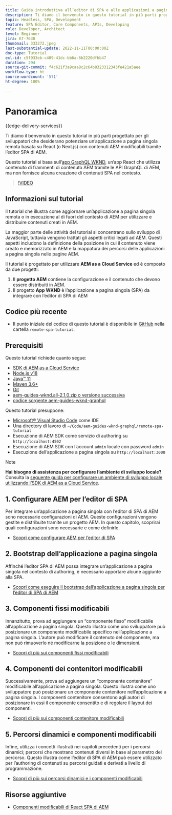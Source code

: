```yaml
---
title: Guida introduttiva all’editor di SPA e alle applicazioni a pagina singola remote - Panoramica
description: Ti diamo il benvenuto in questo tutorial in più parti progettato per gli sviluppatori che desiderano potenziare un’applicazione a pagina singola remota (SPA) esistente con contenuti AEM modificabili tramite l’editor di SPA di AEM.
topic: Headless, SPA, Development
feature: SPA Editor, Core Components, APIs, Developing
role: Developer, Architect
level: Beginner
jira: KT-7630
thumbnail: 333272.jpeg
last-substantial-update: 2022-11-11T00:00:00Z
doc-type: Tutorial
exl-id: c5f933eb-c409-41dc-bb6a-6b2220dfbb47
duration: 294
source-git-commit: f4c621f3a9caa8c2c64b8323312343fe421a5aee
workflow-type: ht
source-wordcount: '571'
ht-degree: 100%

---
```


# Panoramica

{{edge-delivery-services}}

Ti diamo il benvenuto in questo tutorial in più parti progettato per gli sviluppatori che desiderano potenziare un’applicazione a pagina singola remota basata su React (o Next.js) con contenuti AEM modificabili tramite l’editor SPA di AEM.

Questo tutorial si basa sull’[app GraphQL WKND](https://experienceleague.adobe.com/docs/experience-manager-learn/getting-started-with-aem-headless/graphql/overview.html?lang=it), un’app React che utilizza contenuto di frammenti di contenuto AEM tramite le API GraphQL di AEM, ma non fornisce alcuna creazione di contenuti SPA nel contesto.

>[!VIDEO](https://video.tv.adobe.com/v/333272?quality=12&learn=on)

## Informazioni sul tutorial

Il tutorial che illustra come aggiornare un’applicazione a pagina singola remota o in esecuzione al di fuori del contesto di AEM per utilizzare e distribuire contenuti creati in AEM.

La maggior parte delle attività del tutorial si concentrano sullo sviluppo di JavaScript, tuttavia vengono trattati gli aspetti critici legati ad AEM. Questi aspetti includono la definizione della posizione in cui il contenuto viene creato e memorizzato in AEM e la mappatura dei percorsi delle applicazioni a pagina singola nelle pagine AEM.

Il tutorial è progettato per utilizzare **AEM as a Cloud Service** ed è composto da due progetti:

1. Il __progetto AEM__ contiene la configurazione e il contenuto che devono essere distribuiti in AEM.
1. Il progetto __App WKND__ è l’applicazione a pagina singola (SPA) da integrare con l’editor di SPA di AEM

## Codice più recente

+ Il punto iniziale del codice di questo tutorial è disponibile in [GitHub](https://github.com/adobe/aem-guides-wknd-graphql/tree/main/remote-spa-tutorial) nella cartella `remote-spa-tutorial`.

## Prerequisiti

Questo tutorial richiede quanto segue:

+ [SDK di AEM as a Cloud Service](https://experienceleague.adobe.com/it/docs/experience-manager-learn/cloud-service/local-development-environment-set-up/aem-runtime)
+ [Node.js v18](https://nodejs.org/it/)
+ [Java™ 11](https://downloads.experiencecloud.adobe.com/content/software-distribution/en/general.html)
+ [Maven 3.6+](https://maven.apache.org/)
+ [Git](https://git-scm.com/downloads)
+ [aem-guides-wknd.all-2.1.0.zip o versione successiva](https://github.com/adobe/aem-guides-wknd/releases)
+ [codice sorgente aem-guides-wknd-graphql](https://github.com/adobe/aem-guides-wknd-graphql/tree/main)

Questo tutorial presuppone:

+ [Microsoft® Visual Studio Code](https://visualstudio.microsoft.com/it) come IDE
+ Una directory di lavoro di `~/Code/aem-guides-wknd-graphql/remote-spa-tutorial`
+ Esecuzione di AEM SDK come servizio di authoring su `http://localhost:4502`
+ Esecuzione di AEM SDK con l’account `admin` locale con password `admin`
+ Esecuzione dell’applicazione a pagina singola su `http://localhost:3000`

>[!NOTE]
>
> **Hai bisogno di assistenza per configurare l’ambiente di sviluppo locale?** Consulta la [seguente guida per configurare un ambiente di sviluppo locale utilizzando l’SDK di AEM as a Cloud Service](https://experienceleague.adobe.com/it/docs/experience-manager-learn/cloud-service/local-development-environment-set-up/overview).

## &#x200B;1. Configurare AEM per l’editor di SPA

Per integrare un’applicazione a pagina singola con l’editor di SPA di AEM sono necessarie configurazioni di AEM. Queste configurazioni vengono gestite e distribuite tramite un progetto AEM. In questo capitolo, scoprirai quali configurazioni sono necessarie e come definirle.

+ [Scopri come configurare AEM per l’editor di SPA](./aem-configure.md)

## &#x200B;2. Bootstrap dell’applicazione a pagina singola

Affinché l’editor SPA di AEM possa integrare un’applicazione a pagina singola nel contesto di authoring, è necessario apportare alcune aggiunte alla SPA.

+ [Scopri come eseguire il bootstrap dell’applicazione a pagina singola per l’editor di SPA di AEM](./spa-bootstrap.md)

## &#x200B;3. Componenti fissi modificabili

Innanzitutto, prova ad aggiungere un “componente fisso” modificabile all’applicazione a pagina singola. Questo illustra come uno sviluppatore può posizionare un componente modificabile specifico nell’applicazione a pagina singola. L’autore può modificare il contenuto del componente, ma non può rimuoverlo né modificarne la posizione o le dimensioni.

+ [Scopri di più sui componenti fissi modificabili](./spa-fixed-component.md)

## &#x200B;4. Componenti dei contenitori modificabili

Successivamente, prova ad aggiungere un “componente contenitore” modificabile all’applicazione a pagina singola. Questo illustra come uno sviluppatore può posizionare un componente contenitore nell’applicazione a pagina singola. I componenti contenitore consentono agli autori di posizionare in essi il componente consentito e di regolare il layout dei componenti.

+ [Scopri di più sui componenti contenitore modificabili](./spa-container-component.md)

## &#x200B;5. Percorsi dinamici e componenti modificabili

Infine, utilizza i concetti illustrati nei capitoli precedenti per i percorsi dinamici; percorsi che mostrano contenuti diversi in base al parametro del percorso. Questo illustra come l’editor di SPA di AEM può essere utilizzato per l’authoring di contenuti su percorsi guidati e derivati a livello di programmazione.

+ [Scopri di più sui percorsi dinamici e i componenti modificabili](./spa-dynamic-routes.md)

## Risorse aggiuntive

+ [Componenti modificabili di React SPA di AEM](https://www.npmjs.com/package/@adobe/aem-react-editable-components)
